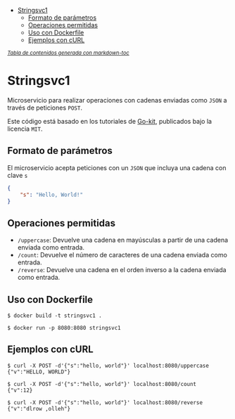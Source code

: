 - [Stringsvc1](#stringsvc1)
  * [Formato de parámetros](#formato-de-par-metros)
  * [Operaciones permitidas](#operaciones-permitidas)
  * [Uso con Dockerfile](#uso-con-dockerfile)
  * [Ejemplos con cURL](#ejemplos-con-curl)

<small><i><a href='http://ecotrust-canada.github.io/markdown-toc/'>Tabla de contenidos generada con markdown-toc</a></i></small>

# Stringsvc1

Microservicio para realizar operaciones con cadenas enviadas como `JSON` a través de peticiones `POST`.

Este código está basado en los tutoriales de [Go-kit](https://gokit.io/examples/stringsvc.html), publicados bajo la licencia `MIT`.

## Formato de parámetros
El microservicio acepta peticiones con un `JSON` que incluya una cadena con clave `s`
```json
{
    "s": "Hello, World!"
}
```


## Operaciones permitidas
- `/uppercase`: Devuelve una cadena en mayúsculas a partir de una cadena enviada como entrada.
- `/count`: Devuelve el número de caracteres de una cadena enviada como entrada.
- `/reverse`: Devuelve una cadena en el orden inverso a la cadena enviada como entrada.

## Uso con Dockerfile
`$ docker build -t stringsvc1 .`

`$ docker run -p 8080:8080 stringsvc1`

## Ejemplos con cURL
```
$ curl -X POST -d'{"s":"hello, world"}' localhost:8080/uppercase
{"v":"HELLO, WORLD"}

$ curl -X POST -d'{"s":"hello, world"}' localhost:8080/count
{"v":12}

$ curl -X POST -d'{"s":"hello, world"}' localhost:8080/reverse
{"v":"dlrow ,olleh"}
```